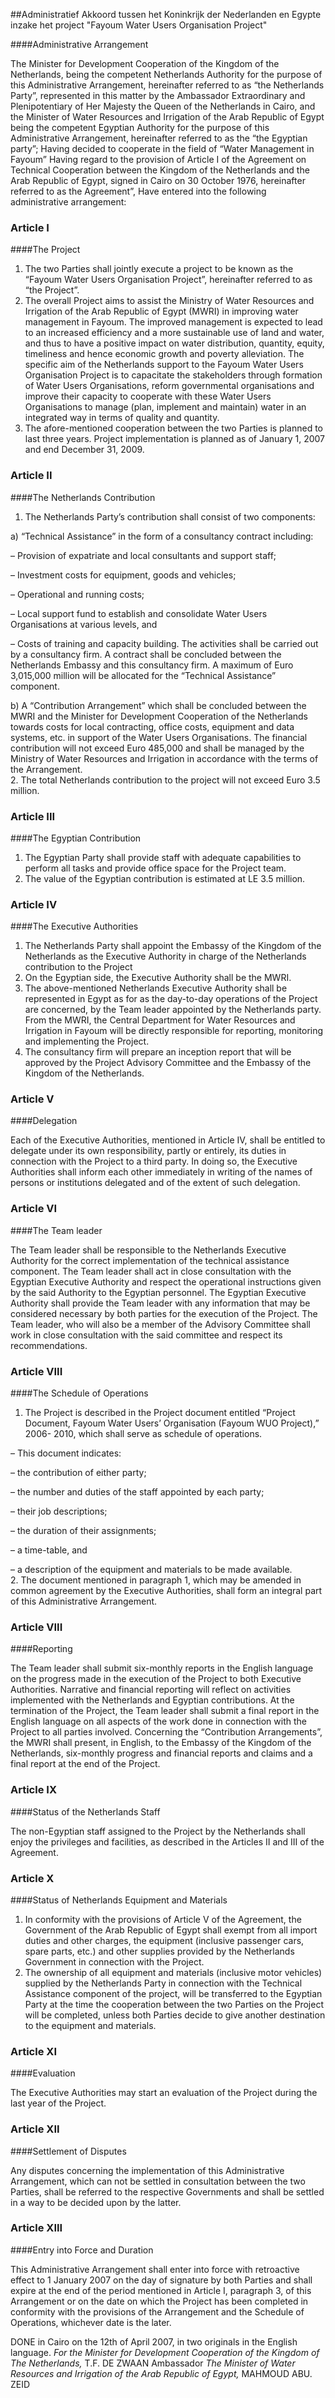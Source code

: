<meta http-equiv='Content-Type' content='text/html; charset=utf-8' />

##Administratief Akkoord tussen het Koninkrijk der Nederlanden en Egypte inzake het project "Fayoum Water Users Organisation Project"

####Administrative Arrangement

The Minister for Development Cooperation of the Kingdom of the Netherlands, being the competent Netherlands Authority for the purpose of this Administrative Arrangement, hereinafter referred to as “the Netherlands Party”, represented in this matter by the Ambassador Extraordinary and Plenipotentiary of Her Majesty the Queen of the Netherlands in Cairo, and the Minister of Water Resources and Irrigation of the Arab Republic of Egypt being the competent Egyptian Authority for the purpose of this Administrative Arrangement, hereinafter referred to as the “the Egyptian party”; Having decided to cooperate in the field of “Water Management in Fayoum” Having regard to the provision of Article I of the Agreement on Technical Cooperation between the Kingdom of the Netherlands and the Arab Republic of Egypt, signed in Cairo on 30 October 1976, hereinafter referred to as the Agreement”, Have entered into the following administrative arrangement:    

### Article  I  

####The Project

1.  The two Parties shall jointly execute a project to be known as the “Fayoum Water Users Organisation Project”, hereinafter referred to as “the Project”.   
2.  The overall Project aims to assist the Ministry of Water Resources and Irrigation of the Arab Republic of Egypt (MWRI) in improving water management in Fayoum. The improved management is expected to lead to an increased efficiency and a more sustainable use of land and water, and thus to have a positive impact on water distribution, quantity, equity, timeliness and hence economic growth and poverty alleviation. The specific aim of the Netherlands support to the Fayoum Water Users Organisation Project is to capacitate the stakeholders through formation of Water Users Organisations, reform governmental organisations and improve their capacity to cooperate with these Water Users Organisations to manage (plan, implement and maintain) water in an integrated way in terms of quality and quantity.   
3.  The afore-mentioned cooperation between the two Parties is planned to last three years. Project implementation is planned as of January 1, 2007 and end December 31, 2009.   

### Article  II  

####The Netherlands Contribution

1.  The Netherlands Party’s contribution shall consist of two components: 

a) “Technical Assistance” in the form of a consultancy contract including: 

– Provision of expatriate and local consultants and support staff;  

– Investment costs for equipment, goods and vehicles;  

– Operational and running costs;  

– Local support fund to establish and consolidate Water Users Organisations at various levels, and  

– Costs of training and capacity building.   The activities shall be carried out by a consultancy firm. A contract shall be concluded between the Netherlands Embassy and this consultancy firm. A maximum of Euro 3,015,000 million will be allocated for the “Technical Assistance” component.  

b) A “Contribution Arrangement” which shall be concluded between the MWRI and the Minister for Development Cooperation of the Netherlands towards costs for local contracting, office costs, equipment and data systems, etc. in support of the Water Users Organisations. The financial contribution will not exceed Euro 485,000 and shall be managed by the Ministry of Water Resources and Irrigation in accordance with the terms of the Arrangement.     
2.  The total Netherlands contribution to the project will not exceed Euro 3.5 million.   

### Article  III  

####The Egyptian Contribution

1.  The Egyptian Party shall provide staff with adequate capabilities to perform all tasks and provide office space for the Project team.   
2.  The value of the Egyptian contribution is estimated at LE 3.5 million.   

### Article  IV  

####The Executive Authorities

1.  The Netherlands Party shall appoint the Embassy of the Kingdom of the Netherlands as the Executive Authority in charge of the Netherlands contribution to the Project   
2.  On the Egyptian side, the Executive Authority shall be the MWRI.   
3.  The above-mentioned Netherlands Executive Authority shall be represented in Egypt as for as the day-to-day operations of the Project are concerned, by the Team leader appointed by the Netherlands party. From the MWRI, the Central Department for Water Resources and Irrigation in Fayoum will be directly responsible for reporting, monitoring and implementing the Project.   
4.  The consultancy firm will prepare an inception report that will be approved by the Project Advisory Committee and the Embassy of the Kingdom of the Netherlands.   

### Article  V  

####Delegation

Each of the Executive Authorities, mentioned in Article IV, shall be entitled to delegate under its own responsibility, partly or entirely, its duties in connection with the Project to a third party. In doing so, the Executive Authorities shall inform each other immediately in writing of the names of persons or institutions delegated and of the extent of such delegation.  

### Article  VI  

####The Team leader

The Team leader shall be responsible to the Netherlands Executive Authority for the correct implementation of the technical assistance component. The Team leader shall act in close consultation with the Egyptian Executive Authority and respect the operational instructions given by the said Authority to the Egyptian personnel. The Egyptian Executive Authority shall provide the Team leader with any information that may be considered necessary by both parties for the execution of the Project. The Team leader, who will also be a member of the Advisory Committee shall work in close consultation with the said committee and respect its recommendations.  

### Article  VIII  

####The Schedule of Operations

1.  The Project is described in the Project document entitled “Project Document, Fayoum Water Users’ Organisation (Fayoum WUO Project),” 2006- 2010, which shall serve as schedule of operations. 

– This document indicates: 

– the contribution of either party;  

– the number and duties of the staff appointed by each party;  

– their job descriptions;  

– the duration of their assignments;  

– a time-table, and  

– a description of the equipment and materials to be made available.       
2.  The document mentioned in paragraph 1, which may be amended in common agreement by the Executive Authorities, shall form an integral part of this Administrative Arrangement.   

### Article  VIII  

####Reporting

The Team leader shall submit six-monthly reports in the English language on the progress made in the execution of the Project to both Executive Authorities. Narrative and financial reporting will reflect on activities implemented with the Netherlands and Egyptian contributions. At the termination of the Project, the Team leader shall submit a final report in the English language on all aspects of the work done in connection with the Project to all parties involved. Concerning the “Contribution Arrangements”, the MWRI shall present, in English, to the Embassy of the Kingdom of the Netherlands, six-monthly progress and financial reports and claims and a final report at the end of the Project.  

### Article  IX  

####Status of the Netherlands Staff

The non-Egyptian staff assigned to the Project by the Netherlands shall enjoy the privileges and facilities, as described in the Articles II and III of the Agreement.  

### Article  X  

####Status of Netherlands Equipment and Materials

1.  In conformity with the provisions of Article V of the Agreement, the Government of the Arab Republic of Egypt shall exempt from all import duties and other charges, the equipment (inclusive passenger cars, spare parts, etc.) and other supplies provided by the Netherlands Government in connection with the Project.   
2.  The ownership of all equipment and materials (inclusive motor vehicles) supplied by the Netherlands Party in connection with the Technical Assistance component of the project, will be transferred to the Egyptian Party at the time the cooperation between the two Parties on the Project will be completed, unless both Parties decide to give another destination to the equipment and materials.   

### Article  XI  

####Evaluation

The Executive Authorities may start an evaluation of the Project during the last year of the Project.  

### Article  XII  

####Settlement of Disputes

Any disputes concerning the implementation of this Administrative Arrangement, which can not be settled in consultation between the two Parties, shall be referred to the respective Governments and shall be settled in a way to be decided upon by the latter.  

### Article  XIII  

####Entry into Force and Duration

This Administrative Arrangement shall enter into force with retroactive effect to 1 January 2007 on the day of signature by both Parties and shall expire at the end of the period mentioned in Article I, paragraph 3, of this Arrangement or on the date on which the Project has been completed in conformity with the provisions of the Arrangement and the Schedule of Operations, whichever date is the later.  

DONE in Cairo on the 12th of April 2007, in two originals in the English language.  *For the Minister for Development Cooperation of the Kingdom of The Netherlands,*  T.F. DE ZWAAN Ambassador  *The Minister of Water Resources and Irrigation of the Arab Republic of Egypt,*  MAHMOUD ABU. ZEID  

